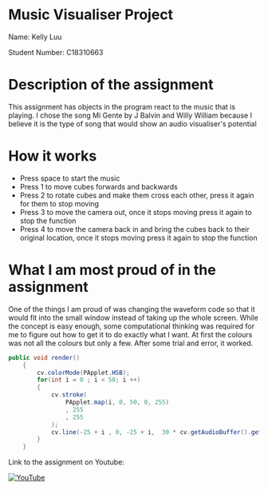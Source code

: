 # Music Visualiser Project

Name: Kelly Luu

Student Number: C18310663

# Description of the assignment

This assignment has objects in the program react to the music that is playing. I chose the song Mi Gente by J Balvin and Willy William because I believe it is the type of song that would show an audio visualiser's potential

# How it works

- Press space to start the music
- Press 1 to move cubes forwards and backwards
- Press 2 to rotate cubes and make them cross each other, press it again for them to stop moving
- Press 3 to move the camera out, once it stops moving press it again to stop the function
- Press 4 to move the camera back in and bring the cubes back to their original location, once it stops moving press it again to stop 	the function 

# What I am most proud of in the assignment

One of the things I am proud of was changing the waveform code so that it would fit into the small window instead of taking up the whole screen. While the concept is easy enough, some computational thinking was required for me to figure out how to get it to do exactly what I want. At first the colours was not all the colours but only a few. After some trial and error, it worked.

```Java
public void render()
    {
        cv.colorMode(PApplet.HSB);
        for(int i = 0 ; i < 50; i ++)
        {
            cv.stroke(
                PApplet.map(i, 0, 50, 0, 255)
                , 255
                , 255
            );
            cv.line(-25 + i , 0, -25 + i,  30 * cv.getAudioBuffer().get(i));
        }
    }
```


Link to the assignment on Youtube:

[![YouTube](https://i9.ytimg.com/vi/NSr5VLHf8wo/mqdefault.jpg?time=1589738216469&sqp=CPT0hfYF&rs=AOn4CLDZ0CfDG6DaxGZh7CbjQrWT0QmCAw)](https://youtu.be/NSr5VLHf8wo)


